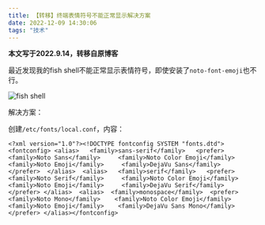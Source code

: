 ```yaml
---
title: 【转移】终端表情符号不能正常显示解决方案
date: 2022-12-09 14:30:06
tags: "技术"
---
```

**本文写于2022.9.14，转移自原博客**  

最近发现我的fish shell不能正常显示表情符号，即使安装了`noto-font-emoji`也不行。  

![fish shell](https://pic.imgdb.cn/item/6320fba816f2c2beb130ba21.png)  

解决方案：  

创建`/etc/fonts/local.conf`，内容：  

```
<?xml version="1.0"?><!DOCTYPE fontconfig SYSTEM "fonts.dtd"><fontconfig> <alias>   <family>sans-serif</family>   <prefer>     <family>Noto Sans</family>     <family>Noto Color Emoji</family>     <family>Noto Emoji</family>     <family>DejaVu Sans</family>   </prefer>  </alias>  <alias>   <family>serif</family>   <prefer>     <family>Noto Serif</family>     <family>Noto Color Emoji</family>     <family>Noto Emoji</family>     <family>DejaVu Serif</family>   </prefer> </alias>  <alias>  <family>monospace</family>  <prefer>    <family>Noto Mono</family>    <family>Noto Color Emoji</family>    <family>Noto Emoji</family>    <family>DejaVu Sans Mono</family>   </prefer> </alias></fontconfig>
```  

